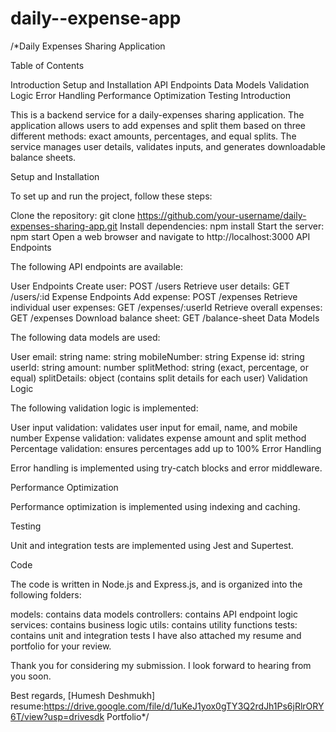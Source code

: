 # daily--expense-app

/*Daily Expenses Sharing Application

Table of Contents

Introduction
Setup and Installation
API Endpoints
Data Models
Validation Logic
Error Handling
Performance Optimization
Testing
Introduction

This is a backend service for a daily-expenses sharing application. The application allows users to add expenses and split them based on three different methods: exact amounts, percentages, and equal splits. The service manages user details, validates inputs, and generates downloadable balance sheets.

Setup and Installation

To set up and run the project, follow these steps:

Clone the repository: git clone https://github.com/your-username/daily-expenses-sharing-app.git
Install dependencies: npm install
Start the server: npm start
Open a web browser and navigate to http://localhost:3000
API Endpoints

The following API endpoints are available:

User Endpoints
Create user: POST /users
Retrieve user details: GET /users/:id
Expense Endpoints
Add expense: POST /expenses
Retrieve individual user expenses: GET /expenses/:userId
Retrieve overall expenses: GET /expenses
Download balance sheet: GET /balance-sheet
Data Models

The following data models are used:

User
email: string
name: string
mobileNumber: string
Expense
id: string
userId: string
amount: number
splitMethod: string (exact, percentage, or equal)
splitDetails: object (contains split details for each user)
Validation Logic

The following validation logic is implemented:

User input validation: validates user input for email, name, and mobile number
Expense validation: validates expense amount and split method
Percentage validation: ensures percentages add up to 100%
Error Handling

Error handling is implemented using try-catch blocks and error middleware.

Performance Optimization

Performance optimization is implemented using indexing and caching.

Testing

Unit and integration tests are implemented using Jest and Supertest.

Code

The code is written in Node.js and Express.js, and is organized into the following folders:

models: contains data models
controllers: contains API endpoint logic
services: contains business logic
utils: contains utility functions
tests: contains unit and integration tests
I have also attached my resume and portfolio for your review.

Thank you for considering my submission. I look forward to hearing from you soon.

Best regards, [Humesh Deshmukh]
resume:https://drive.google.com/file/d/1uKeJ1yox0gTY3Q2rdJh1Ps6jRlrORY6T/view?usp=drivesdk
Portfolio*/